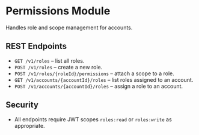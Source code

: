 # Permissions Module

Handles role and scope management for accounts.

## REST Endpoints
- `GET /v1/roles` – list all roles.
- `POST /v1/roles` – create a new role.
- `POST /v1/roles/{roleId}/permissions` – attach a scope to a role.
- `GET /v1/accounts/{accountId}/roles` – list roles assigned to an account.
- `POST /v1/accounts/{accountId}/roles` – assign a role to an account.

## Security
- All endpoints require JWT scopes `roles:read` or `roles:write` as appropriate.

